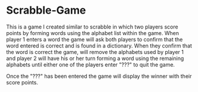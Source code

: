 # Scrabble-Game
This is a game I created similar to scrabble in which two players score points by forming words using the alphabet list within the game. When player 1 enters a word the game will ask both players to confirm that the word entered is correct and is found in a dictionary. When they confirm that the word is correct the game, will remove the alphabets used  by player 1 and player 2 will have his or her turn forming a word using the remaining alphabets until either one of the players enter "???" to quit the game. 

Once the "???" has been entered the game will display the winner with their score points.


